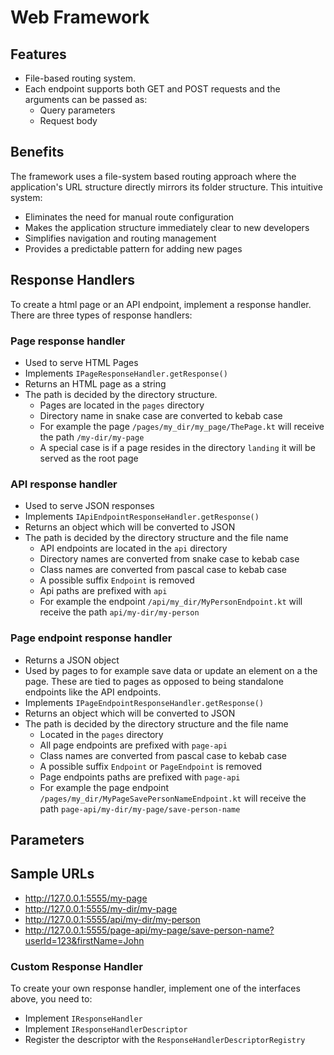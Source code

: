 # Web Framework
## Features
- File-based routing system.
- Each endpoint supports both GET and POST requests and the arguments can be passed as:
    - Query parameters
    - Request body

## Benefits
The framework uses a file-system based routing approach where the
application's URL structure directly mirrors its folder structure.
This intuitive system:
- Eliminates the need for manual route configuration
- Makes the application structure immediately clear to new developers
- Simplifies navigation and routing management
- Provides a predictable pattern for adding new pages

## Response Handlers
To create a html page or an API endpoint, implement a response handler.
There are three types of response handlers:

### Page response handler
- Used to serve HTML Pages
- Implements `IPageResponseHandler.getResponse()`
- Returns an HTML page as a string
- The path is decided by the directory structure.
  - Pages are located in the `pages` directory
  - Directory name in snake case are converted to kebab case
  - For example the page `/pages/my_dir/my_page/ThePage.kt` will receive the path `/my-dir/my-page` 
  - A special case is if a page resides in the directory `landing` it will be served as the root page

### API response handler
- Used to serve JSON responses
- Implements `IApiEndpointResponseHandler.getResponse()`
- Returns an object which will be converted to JSON
- The path is decided by the directory structure and the file name
  - API endpoints are located in the `api` directory
  - Directory names are converted from snake case to kebab case
  - Class names are converted from pascal case to kebab case
  - A possible suffix `Endpoint` is removed
  - Api paths are prefixed with `api`
  - For example the endpoint `/api/my_dir/MyPersonEndpoint.kt` will receive the path `api/my-dir/my-person`
  
  
### Page endpoint response handler 
- Returns a JSON object
- Used by pages to for example save data or update an element on a the page. 
These are tied to pages as opposed to being standalone endpoints like the API endpoints.
- Implements `IPageEndpointResponseHandler.getResponse()`
- Returns an object which will be converted to JSON
- The path is decided by the directory structure and the file name
    - Located in the `pages` directory
    - All page endpoints are prefixed with `page-api`
    - Class names are converted from pascal case to kebab case
    - A possible suffix `Endpoint` or `PageEndpoint` is removed
    - Page endpoints paths are prefixed with `page-api`
    - For example the page endpoint `/pages/my_dir/MyPageSavePersonNameEndpoint.kt` 
      will receive the path `page-api/my-dir/my-page/save-person-name`


## Parameters


## Sample URLs
- http://127.0.0.1:5555/my-page
- http://127.0.0.1:5555/my-dir/my-page
- http://127.0.0.1:5555/api/my-dir/my-person
- http://127.0.0.1:5555/page-api/my-page/save-person-name?userId=123&firstName=John

### Custom Response Handler
To create your own response handler, implement one of the interfaces above, you need to:
- Implement `IResponseHandler`
- Implement `IResponseHandlerDescriptor`
- Register the descriptor with the `ResponseHandlerDescriptorRegistry`
